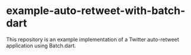 # example-auto-retweet-with-batch-dart
This repository is an example implementation of a Twitter auto-retweet application using Batch.dart.
